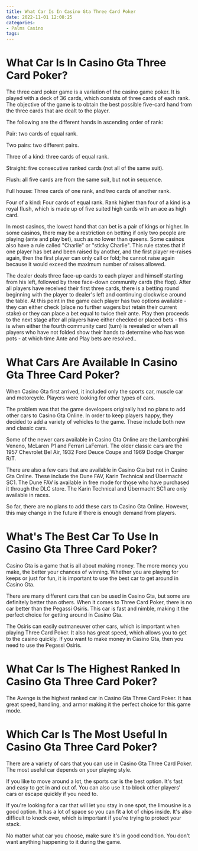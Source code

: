 ```yaml
---
title: What Car Is In Casino Gta Three Card Poker
date: 2022-11-01 12:08:25
categories:
- Palms Casino
tags:
---
```



#  What Car Is In Casino Gta Three Card Poker?

The three card poker game is a variation of the casino game poker. It is played with a deck of 36 cards, which consists of three cards of each rank. The objective of the game is to obtain the best possible five-card hand from the three cards that are dealt to the player.

The following are the different hands in ascending order of rank:

Pair: two cards of equal rank.

Two pairs: two different pairs.

Three of a kind: three cards of equal rank.

Straight: five consecutive ranked cards (not all of the same suit).

Flush: all five cards are from the same suit, but not in sequence.

Full house: Three cards of one rank, and two cards of another rank.

Four of a kind: Four cards of equal rank.
Rank higher than four of a kind is a royal flush, which is made up of five suited high cards with an ace as high card. 

In most casinos, the lowest hand that can bet is a pair of kings or higher. In some casinos, there may be a restriction on betting if only two people are playing (ante and play bet), such as no lower than queens. Some casinos also have a rule called "Charlie" or "sticky Charlie". This rule states that if one player has bet and been raised by another, and the first player re-raises again, then the first player can only call or fold; he cannot raise again because it would exceed the maximum number of raises allowed. 

The dealer deals three face-up cards to each player and himself starting from his left, followed by three face-down community cards (the flop). After all players have received their first three cards, there is a betting round beginning with the player to dealer's left and continuing clockwise around the table. At this point in the game each player has two options available - they can either check (place no further wagers but retain their current stake) or they can place a bet equal to twice their ante. Play then proceeds to the next stage after all players have either checked or placed bets - this is when either the fourth community card (turn) is revealed or when all players who have not folded show their hands to determine who has won pots - at which time Ante and Play bets are resolved..

#  What Cars Are Available In Casino Gta Three Card Poker?

When Casino Gta first arrived, it included only the sports car, muscle car and motorcycle. Players were looking for other types of cars.

The problem was that the game developers originally had no plans to add other cars to Casino Gta Online. In order to keep players happy, they decided to add a variety of vehicles to the game. These include both new and classic cars.

Some of the newer cars available in Casino Gta Online are the Lamborghini Veneno, McLaren P1 and Ferrari LaFerrari. The older classic cars are the 1957 Chevrolet Bel Air, 1932 Ford Deuce Coupe and 1969 Dodge Charger R/T.

There are also a few cars that are available in Casino Gta but not in Casino Gta Online. These include the Dune FAV, Karin Technical and Übermacht SC1. The Dune FAV is available in free mode for those who have purchased it through the DLC store. The Karin Technical and Übermacht SC1 are only available in races.

So far, there are no plans to add these cars to Casino Gta Online. However, this may change in the future if there is enough demand from players.

#  What's The Best Car To Use In Casino Gta Three Card Poker?

Casino Gta is a game that is all about making money. The more money you make, the better your chances of winning. Whether you are playing for keeps or just for fun, it is important to use the best car to get around in Casino Gta.

There are many different cars that can be used in Casino Gta, but some are definitely better than others. When it comes to Three Card Poker, there is no car better than the Pegassi Osiris. This car is fast and nimble, making it the perfect choice for getting around in Casino Gta.

The Osiris can easily outmaneuver other cars, which is important when playing Three Card Poker. It also has great speed, which allows you to get to the casino quickly. If you want to make money in Casino Gta, then you need to use the Pegassi Osiris.

#  What Car Is The Highest Ranked In Casino Gta Three Card Poker?

The Avenge is the highest ranked car in Casino Gta Three Card Poker. It has great speed, handling, and armor making it the perfect choice for this game mode.

#  Which Car Is The Most Useful In Casino Gta Three Card Poker?

There are a variety of cars that you can use in Casino Gta Three Card Poker. The most useful car depends on your playing style.

If you like to move around a lot, the sports car is the best option. It's fast and easy to get in and out of. You can also use it to block other players' cars or escape quickly if you need to.

If you're looking for a car that will let you stay in one spot, the limousine is a good option. It has a lot of space so you can fit a lot of chips inside. It's also difficult to knock over, which is important if you're trying to protect your stack.

No matter what car you choose, make sure it's in good condition. You don't want anything happening to it during the game.